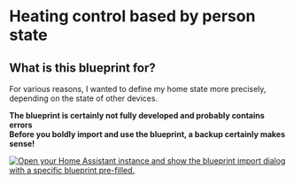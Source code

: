 # Heating control based by person state

## What is this blueprint for?

For various reasons, I wanted to define my home state more precisely, depending on the state of other devices.

[comment]: <> (Aus verschiedenen Gründen wollte ich meinen home-State feiner, in Abhängigkeit vom State anderer Geräte definieren)   


[comment]: <> (Das Blueprint ist sicher nicht ausgereift und enthält wahrscheinlich auch Fehler. Bevor du jetzt mutig das Blueprint importierst und einsetzt, ist sicher ein Backup sinnvoll!) 
**The blueprint is certainly not fully developed and probably contains errors**   
**Before you boldly import and use the blueprint, a backup certainly makes sense!**   

[![Open your Home Assistant instance and show the blueprint import dialog with a specific blueprint pre-filled.](https://my.home-assistant.io/badges/blueprint_import.svg)](https://my.home-assistant.io/redirect/blueprint_import/?blueprint_url=https%3A%2F%2Fgithub.com%2Fquietcry%2FtgPersonState%2Fblob%2Fd6554f8a5ce196e21cb3d08b6e300f7f545136e3%2FtgPersonState.yaml)

